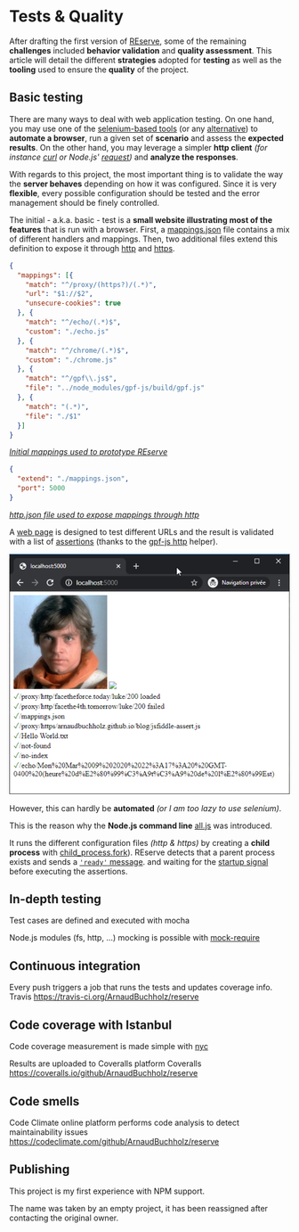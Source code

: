 # Tests & Quality

After drafting the first version of [REserve](https://npmjs.com/package/reserve), some of the remaining **challenges** included **behavior validation** and **quality assessment**. This article will detail the different **strategies** adopted for **testing** as well as the **tooling** used to ensure the **quality** of the project.

## Basic testing

There are many ways to deal with web application testing. On one hand, you may use one of the [selenium-based tools](https://www.guru99.com/automated-testing-tools.html) (or any [alternative](https://www.guru99.com/selenium-alternatives.html)) to **automate a browser**, run a given set of **scenario** and assess the **expected results**. On the other hand, you may leverage a simpler **http client** *(for instance [curl](https://curl.haxx.se/) or Node.js' [request](https://www.npmjs.com/package/request))* and **analyze the responses**.

With regards to this project, the most important thing is to validate the way the **server behaves** depending on how it was configured. Since it is very **flexible**, every possible configuration should be tested and the error management should be finely controlled.


The initial - a.k.a. basic - test is a **small website illustrating most of the features** that is run with a browser. First, a [mappings.json](https://github.com/ArnaudBuchholz/reserve/blob/master/tests/mappings.json) file contains a mix of different handlers and mappings. Then, two additional files extend this definition to  expose it through [http](https://github.com/ArnaudBuchholz/reserve/blob/master/tests/http.json) and [https](https://github.com/ArnaudBuchholz/reserve/blob/master/tests/https.json).

```json
{
  "mappings": [{
    "match": "^/proxy/(https?)/(.*)",
    "url": "$1://$2",
    "unsecure-cookies": true
  }, {
    "match": "^/echo/(.*)$",
    "custom": "./echo.js"
  }, {
    "match": "^/chrome/(.*)$",
    "custom": "./chrome.js"
  }, {
    "match": "^/gpf\\.js$",
    "file": "../node_modules/gpf-js/build/gpf.js"
  }, {
    "match": "(.*)",
    "file": "./$1"
  }]
}
```
<u>*Initial mappings used to prototype REserve*</u>

```json
{
  "extend": "./mappings.json",
  "port": 5000
}
```
<u>*http.json file used to expose mappings through http*</u>

A [web page](https://github.com/ArnaudBuchholz/reserve/blob/master/tests/index.html) is designed to test different URLs and the result is validated with a list of [assertions](https://github.com/ArnaudBuchholz/reserve/blob/master/tests/assertions.js) (thanks to the [gpf-js http](https://arnaudbuchholz.github.io/gpf/doc/gpf.http.html) helper).

![test result](localhost_5000.png)

However, this can hardly be **automated** *(or I am too lazy to use selenium)*.

This is the reason why the **Node.js command line** [all.js](https://github.com/ArnaudBuchholz/reserve/blob/master/tests/all.js) was introduced.

 It runs the different configuration files *(http & https)* by creating a **child process** with [child_process.fork](https://nodejs.org/api/child_process.html#child_process_child_process_fork_modulepath_args_options)). REserve detects that a parent process exists and sends a [`'ready'` message](https://github.com/ArnaudBuchholz/reserve/blob/master/index.js#L41).
  and waiting for the [startup signal](https://github.com/ArnaudBuchholz/reserve/blob/master/tests/all.js#L24) before executing the assertions.

## In-depth testing

Test cases are defined and executed
with mocha  


Node.js modules (fs, http, ...) mocking is possible
with [mock-require](https://www.npmjs.com/package/mock-require)  

## Continuous integration

Every push triggers a job that runs the tests and updates coverage info.
Travis https://travis-ci.org/ArnaudBuchholz/reserve

## Code coverage with Istanbul

Code coverage measurement is made simple
with [nyc](https://www.npmjs.com/package/nyc)

Results are uploaded to Coveralls platform Coveralls
https://coveralls.io/github/ArnaudBuchholz/reserve

## Code smells

Code Climate online platform performs code analysis to detect maintainability issues
https://codeclimate.com/github/ArnaudBuchholz/reserve

## Publishing

This project is my first experience
with NPM support.

The name was taken by an empty project, it has been reassigned after contacting the original owner.
